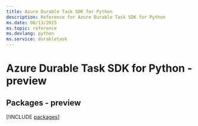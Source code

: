 ```yaml
---
title: Azure Durable Task SDK for Python
description: Reference for Azure Durable Task SDK for Python
ms.date: 08/13/2025
ms.topic: reference
ms.devlang: python
ms.service: durabletask
---
```

# Azure Durable Task SDK for Python - preview
## Packages - preview
[!INCLUDE [packages](durable-task-index.md)]